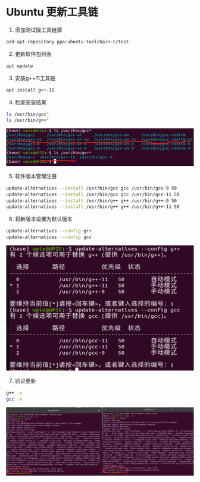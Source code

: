 # Ubuntu 更新工具链

1. 添加测试版工具链源
```bash
add-apt-repository ppa:ubuntu-toolchain-r/test
```

2. 更新软件包列表
```bash
apt update
```

3. 安装g++11工具链
```bash
apt install g++-11
```

4. 检查安装结果
```bash
ls /usr/bin/gcc*
ls /usr/bin/g++*
```
![1676436677035](image/update-gcc-on-ubuntu/1676436677035.png)

5. 软件版本管理注册
```bash
update-alternatives --install /usr/bin/gcc gcc /usr/bin/gcc-9 50
update-alternatives --install /usr/bin/gcc gcc /usr/bin/gcc-11 50
update-alternatives --install /usr/bin/g++ g++ /usr/bin/g++-9 50
update-alternatives --install /usr/bin/g++ g++ /usr/bin/g++-11 50
```

6. 将新版本设置为默认版本
```bash
update-alternatives --config g++
update-alternatives --config gcc
```
![1676436785875](image/update-gcc-on-ubuntu/1676436785875.png)

7. 验证更新
```bash
g++ -v
gcc -v
```
![1676436875601](image/update-gcc-on-ubuntu/1676436875601.png)